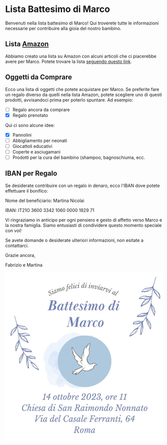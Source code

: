# Lista Battesimo di Marco

Benvenuti nella lista battesimo di Marco! 
Qui troverete tutte le informazioni necessarie per contribuire alla gioia del nostro bambino.

## Lista [Amazon](https://www.amazon.it/baby-reg/martina-nicolai-aprile-2023-roma/3SZUIOQ5MSV15?ref_=cm_sw_r_mwn_dp_5628JE3ZEH41NAD7G5TS)

Abbiamo creato una lista su Amazon con alcuni articoli che ci piacerebbe avere per Marco. Potete trovare la lista [seguendo questo link](https://www.amazon.it/baby-reg/martina-nicolai-aprile-2023-roma/3SZUIOQ5MSV15?ref_=cm_sw_r_mwn_dp_5628JE3ZEH41NAD7G5TS).

## Oggetti da Comprare

Ecco una lista di oggetti che potete acquistare per Marco. Se preferite fare un regalo diverso da quelli nella lista Amazon, potete scegliere uno di questi prodotti, avvisandoci prima per poterlo spuntare. Ad esempio: 
 
- [ ] Regalo ancora da comprare
- [X] Regalo prenotato
 
Qui ci sono alcune idee:


- [X] Pannolini
- [ ] Abbigliamento per neonati
- [ ] Giocattoli educativi
- [ ] Coperte e asciugamani
- [ ] Prodotti per la cura del bambino (shampoo, bagnoschiuma, ecc.

## IBAN per Regalo

Se desiderate contribuire con un regalo in denaro, ecco l'IBAN dove potete effettuare il bonifico:

Nome del beneficiario: Martina Nicolai

IBAN: IT21O 3600 3342 1060 0000 1829 71

Vi ringraziamo in anticipo per ogni pensiero e gesto di affetto verso Marco e la nostra famiglia. 
Siamo entusiasti di condividere questo momento speciale con voi!

Se avete domande o desiderate ulteriori informazioni, non esitate a contattarci.

Grazie ancora,

Fabrizio e Martina

![Battesimo Marco](assets/img/invito_battesimo.jpg)

